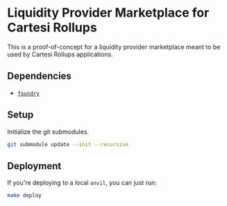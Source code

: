 # Liquidity Provider Marketplace for Cartesi Rollups

This is a proof-of-concept for a liquidity provider marketplace meant to be used by Cartesi Rollups applications.

## Dependencies

- [`foundry`](https://book.getfoundry.sh/)

## Setup

Initialize the git submodules.

```sh
git submodule update --init --recursive
```

## Deployment

If you're deploying to a local `anvil`, you can just run:

```sh
make deploy
```
